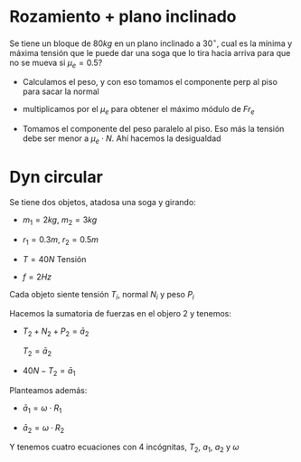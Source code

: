 # Rozamiento + plano inclinado

Se tiene un bloque de $80kg$ en un plano inclinado a $30^\circ$, cual es la
mínima y máxima tensión que le puede dar una soga que lo tira hacia arriva
para que no se mueva si $\mu_e = 0.5$?

* Calculamos el peso, y con eso tomamos el componente perp al piso para sacar
	la normal

* multiplicamos por el $\mu_e$ para obtener el máximo módulo de $Fr_e$

* Tomamos el componente del peso paralelo al piso. Eso más la tensión debe
	ser menor a $\mu_e \cdot N$. Ahí hacemos la desigualdad

# Dyn circular

Se tiene dos objetos, atadosa una soga y girando:

* $m_1 = 2kg$, $m_2 = 3kg$

* $r_1 = 0.3m$, $r_2 = 0.5m$

* $T = 40N$ Tensión

* $f = 2Hz$

Cada objeto siente tensión $T_i$, normal $N_i$ y peso $P_i$

Hacemos la sumatoria de fuerzas en el objero $2$ y tenemos:

* $T_2 + N_2 + P_2 = \bar a_2$

  $T_2 = \bar a_2$

* $40N - T_2 = \bar a_1$

Planteamos además:

* $\bar a_1 = \omega \cdot R_1$

* $\bar a_2 = \omega \cdot R_2$

Y tenemos cuatro ecuaciones con 4 incógnitas, $T_2$, $a_1$, $a_2$ y $\omega$
